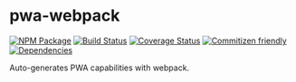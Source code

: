 # pwa-webpack
[![NPM Package](https://badge.fury.io/js/pwa-webpack.svg)](https://www.npmjs.com/package/pwa-webpack)
[![Build Status](https://travis-ci.org/patrickhulce/pwa-webpack.svg?branch=master)](https://travis-ci.org/patrickhulce/pwa-webpack)
[![Coverage Status](https://coveralls.io/repos/github/patrickhulce/pwa-webpack/badge.svg?branch=master)](https://coveralls.io/github/patrickhulce/pwa-webpack?branch=master)
[![Commitizen friendly](https://img.shields.io/badge/commitizen-friendly-brightgreen.svg)](http://commitizen.github.io/cz-cli/)
[![Dependencies](https://david-dm.org/patrickhulce/pwa-webpack.svg)](https://david-dm.org/patrickhulce/pwa-webpack)

Auto-generates PWA capabilities with webpack.
